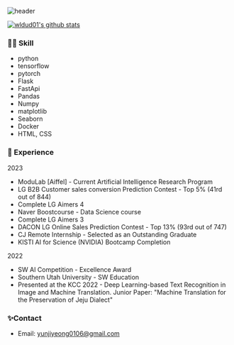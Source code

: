 ![header](https://capsule-render.vercel.app/api?type=rect&color=auto&height=100&section=header&text=%20&fontSize=30)

[![wldud01's github stats](https://github-readme-stats.vercel.app/api/top-langs/?username=wldud01&show_icons=true&hide_border=true&title_color=004386&icon_color=004386&layout=compact)](https://github.com/wldud01)


### 👩‍💻 Skill
- python
- tensorflow
- pytorch
- Flask
- FastApi
- Pandas
- Numpy
- matplotlib
- Seaborn
- Docker
- HTML, CSS

### 🧾 Experience
2023
-  ModuLab [Aiffel] - Current Artificial Intelligence Research Program
- LG B2B Customer sales conversion Prediction Contest - Top 5% (41rd out of 844)
- Complete LG Aimers 4
- Naver Boostcourse - Data Science course
- Complete LG Aimers 3
- DACON LG Online Sales Prediction Contest - Top 13% (93rd out of 747)
- CJ Remote Internship - Selected as an Outstanding Graduate
- KISTI AI for Science (NVIDIA) Bootcamp Completion

2022
- SW AI Competition - Excellence Award
- Southern Utah University - SW Education
- Presented at the KCC 2022 - Deep Learning-based Text Recognition in Image and Machine Translation. Junior Paper: "Machine Translation for the Preservation of Jeju Dialect"


### ✨Contact
- Email: yunjiyeong0106@gmail.com
